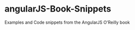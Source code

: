 angularJS-Book-Snippets
=======================

Examples and Code snippets from the AngularJS O'Reilly book 
